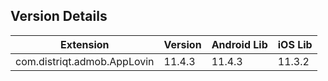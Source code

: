 ## Version Details

| Extension | Version | Android Lib | iOS Lib |
| --- | --- | --- | --- |
| com.distriqt.admob.AppLovin | 11.4.3 | 11.4.3 | 11.3.2 |
